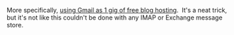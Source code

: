 More specifically, [using Gmail as 1 gig of free blog
hosting](http://news.zdnet.co.uk/software/developer/0,39020387,39165718,00.htm). 
It's a neat trick, but it's not like this couldn't be done with any IMAP
or Exchange message store.
